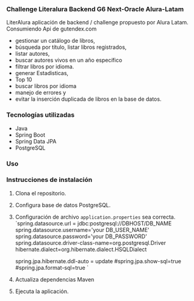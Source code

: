 ### Challenge Literalura Backend G6 Next-Oracle Alura-Latam

LiterAlura aplicación de backend / challenge propuesto por Alura Latam. 
Consumiendo Api de gutendex.com
- gestionar un catálogo de libros, 
- búsqueda por título, listar libros registrados, 
- listar autores,
- buscar autores vivos en un año específico
- filtrar libros por idioma. 
- generar Estadisticas,
- Top 10
- buscar libros por idioma
- manejo de errores y
- evitar la inserción duplicada de libros 
  en la base de datos.

### Tecnologías utilizadas

- Java
- Spring Boot
- Spring Data JPA
- PostgreSQL

### Uso

### Instrucciones de instalación

1. Clona el repositorio.
2. Configura base de datos PostgreSQL.
3. Configuración de archivo `application.properties` sea correcta.
  `spring.datasource.url = jdbc:postgresql://DBHOST/DB_NAME
     spring.datasource.username='your DB_USER_NAME'
     spring.datasource.password='your DB_PASSWORD'
     spring.datasource.driver-class-name=org.postgresql.Driver
    hibernate.dialect=org.hibernate.dialect.HSQLDialect

    spring.jpa.hibernate.ddl-auto = update
    #spring.jpa.show-sql=true
    #spring.jpa.format-sql=true
   `
4. Actualiza dependencias Maven   
5. Ejecuta la aplicación.
